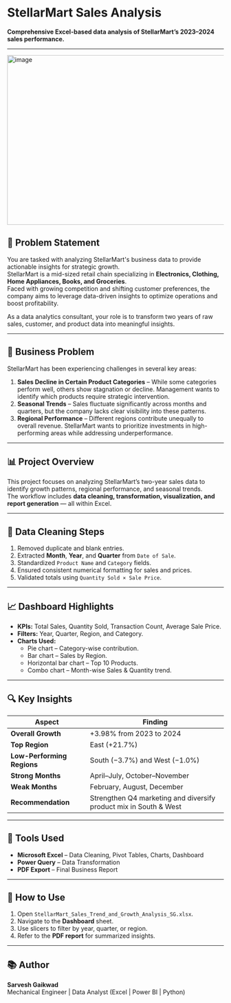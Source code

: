 # StellarMart Sales Analysis

**Comprehensive Excel-based data analysis of StellarMart’s 2023–2024 sales performance.**

---
<img width="780" height="395" alt="image" src="https://github.com/user-attachments/assets/dc0e59d4-eaa8-4c6f-8729-9ba9f4a09e21" />


## 🧭 Problem Statement
You are tasked with analyzing StellarMart's business data to provide actionable insights for strategic growth.  
StellarMart is a mid-sized retail chain specializing in **Electronics, Clothing, Home Appliances, Books, and Groceries**.  
Faced with growing competition and shifting customer preferences, the company aims to leverage data-driven insights to optimize operations and boost profitability.  

As a data analytics consultant, your role is to transform two years of raw sales, customer, and product data into meaningful insights.

---

## 🧩 Business Problem
StellarMart has been experiencing challenges in several key areas:

1. **Sales Decline in Certain Product Categories** – While some categories perform well, others show stagnation or decline. Management wants to identify which products require strategic intervention.  
2. **Seasonal Trends** – Sales fluctuate significantly across months and quarters, but the company lacks clear visibility into these patterns.  
3. **Regional Performance** – Different regions contribute unequally to overall revenue. StellarMart wants to prioritize investments in high-performing areas while addressing underperformance.

---

## 📊 Project Overview
This project focuses on analyzing StellarMart’s two-year sales data to identify growth patterns, regional performance, and seasonal trends.  
The workflow includes **data cleaning, transformation, visualization, and report generation** — all within Excel.

---

## 🧹 Data Cleaning Steps
1. Removed duplicate and blank entries.  
2. Extracted **Month**, **Year**, and **Quarter** from `Date of Sale`.  
3. Standardized `Product Name` and `Category` fields.  
4. Ensured consistent numerical formatting for sales and prices.  
5. Validated totals using `Quantity Sold × Sale Price`.

---

## 📈 Dashboard Highlights
- **KPIs:** Total Sales, Quantity Sold, Transaction Count, Average Sale Price.  
- **Filters:** Year, Quarter, Region, and Category.  
- **Charts Used:**
  - Pie chart – Category-wise contribution.  
  - Bar chart – Sales by Region.  
  - Horizontal bar chart – Top 10 Products.  
  - Combo chart – Month-wise Sales & Quantity trend.

---

## 🔍 Key Insights
| Aspect | Finding |
|--------|----------|
| **Overall Growth** | +3.98% from 2023 to 2024 |
| **Top Region** | East (+21.7%) |
| **Low-Performing Regions** | South (−3.7%) and West (−1.0%) |
| **Strong Months** | April–July, October–November |
| **Weak Months** | February, August, December |
| **Recommendation** | Strengthen Q4 marketing and diversify product mix in South & West |

---

## 🧠 Tools Used
- **Microsoft Excel** – Data Cleaning, Pivot Tables, Charts, Dashboard  
- **Power Query** – Data Transformation  
- **PDF Export** – Final Business Report

---

## 🚀 How to Use
1. Open `StellarMart_Sales_Trend_and_Growth_Analysis_SG.xlsx`.  
2. Navigate to the **Dashboard** sheet.  
3. Use slicers to filter by year, quarter, or region.  
4. Refer to the **PDF report** for summarized insights.

---

## 📚 Author
**Sarvesh Gaikwad**  
Mechanical Engineer | Data Analyst (Excel | Power BI | Python)  
